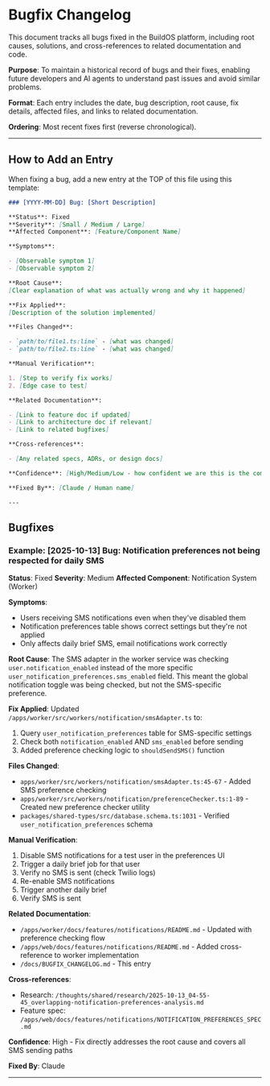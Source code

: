 # Bugfix Changelog

This document tracks all bugs fixed in the BuildOS platform, including root causes, solutions, and cross-references to related documentation and code.

**Purpose**: To maintain a historical record of bugs and their fixes, enabling future developers and AI agents to understand past issues and avoid similar problems.

**Format**: Each entry includes the date, bug description, root cause, fix details, affected files, and links to related documentation.

**Ordering**: Most recent fixes first (reverse chronological).

---

## How to Add an Entry

When fixing a bug, add a new entry at the TOP of this file using this template:

```markdown
### [YYYY-MM-DD] Bug: [Short Description]

**Status**: Fixed
**Severity**: [Small / Medium / Large]
**Affected Component**: [Feature/Component Name]

**Symptoms**:

- [Observable symptom 1]
- [Observable symptom 2]

**Root Cause**:
[Clear explanation of what was actually wrong and why it happened]

**Fix Applied**:
[Description of the solution implemented]

**Files Changed**:

- `path/to/file1.ts:line` - [what was changed]
- `path/to/file2.ts:line` - [what was changed]

**Manual Verification**:

1. [Step to verify fix works]
2. [Edge case to test]

**Related Documentation**:

- [Link to feature doc if updated]
- [Link to architecture doc if relevant]
- [Link to related bugfixes]

**Cross-references**:

- [Any related specs, ADRs, or design docs]

**Confidence**: [High/Medium/Low - how confident we are this is the complete fix]

**Fixed By**: [Claude / Human name]

---
```

## Bugfixes

<!-- Add new bugfix entries below this line, MOST RECENT FIRST -->

### Example: [2025-10-13] Bug: Notification preferences not being respected for daily SMS

**Status**: Fixed
**Severity**: Medium
**Affected Component**: Notification System (Worker)

**Symptoms**:

- Users receiving SMS notifications even when they've disabled them
- Notification preferences table shows correct settings but they're not applied
- Only affects daily brief SMS, email notifications work correctly

**Root Cause**:
The SMS adapter in the worker service was checking `user.notification_enabled` instead of the more specific `user_notification_preferences.sms_enabled` field. This meant the global notification toggle was being checked, but not the SMS-specific preference.

**Fix Applied**:
Updated `/apps/worker/src/workers/notification/smsAdapter.ts` to:

1. Query `user_notification_preferences` table for SMS-specific settings
2. Check both `notification_enabled` AND `sms_enabled` before sending
3. Added preference checking logic to `shouldSendSMS()` function

**Files Changed**:

- `apps/worker/src/workers/notification/smsAdapter.ts:45-67` - Added SMS preference checking
- `apps/worker/src/workers/notification/preferenceChecker.ts:1-89` - Created new preference checker utility
- `packages/shared-types/src/database.schema.ts:1031` - Verified `user_notification_preferences` schema

**Manual Verification**:

1. Disable SMS notifications for a test user in the preferences UI
2. Trigger a daily brief job for that user
3. Verify no SMS is sent (check Twilio logs)
4. Re-enable SMS notifications
5. Trigger another daily brief
6. Verify SMS is sent

**Related Documentation**:

- `/apps/worker/docs/features/notifications/README.md` - Updated with preference checking flow
- `/apps/web/docs/features/notifications/README.md` - Added cross-reference to worker implementation
- `/docs/BUGFIX_CHANGELOG.md` - This entry

**Cross-references**:

- Research: `/thoughts/shared/research/2025-10-13_04-55-45_overlapping-notification-preferences-analysis.md`
- Feature spec: `/apps/web/docs/features/notifications/NOTIFICATION_PREFERENCES_SPEC.md`

**Confidence**: High - Fix directly addresses the root cause and covers all SMS sending paths

**Fixed By**: Claude

---

<!-- Add additional bugfix entries below, maintaining reverse chronological order -->
